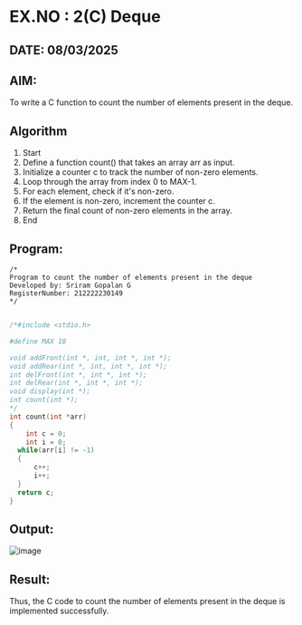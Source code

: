 # EX.NO : 2(C) Deque
## DATE: 08/03/2025
## AIM:
To write a C function to count the number of elements present in the deque.

## Algorithm
1. Start 
2. Define a function count() that takes an array arr as input. 
3. Initialize a counter c to track the number of non-zero elements. 
4. Loop through the array from index 0 to MAX-1. 
5. For each element, check if it's non-zero. 
6. If the element is non-zero, increment the counter c. 
7. Return the final count of non-zero elements in the array. 
8. End 

## Program:
```
/*
Program to count the number of elements present in the deque
Developed by: Sriram Gopalan G
RegisterNumber: 212222230149  
*/

```
```c

/*#include <stdio.h>

#define MAX 10

void addFront(int *, int, int *, int *);
void addRear(int *, int, int *, int *);
int delFront(int *, int *, int *);
int delRear(int *, int *, int *);
void display(int *);
int count(int *);
*/
int count(int *arr) 
{
    int c = 0;
    int i = 0;
  while(arr[i] != -1)
  {
      c++;
      i++;
  }
  return c;
}

```
## Output:
![image](https://github.com/user-attachments/assets/36723050-a839-4146-935e-41a066a20d32)



## Result:
Thus, the C code to count the number of elements present in the deque is implemented successfully.
